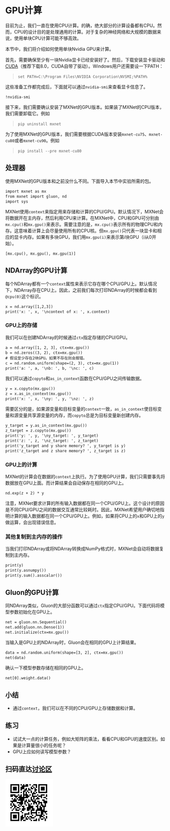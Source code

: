 # GPU计算

目前为止，我们一直在使用CPU计算。的确，绝大部分的计算设备都有CPU。然而，CPU的设计目的是处理通用的计算。对于复杂的神经网络和大规模的数据来说，使用单块CPU计算可能不够高效。

本节中，我们将介绍如何使用单块Nvidia GPU来计算。

首先，需要确保至少有一块Nvidia显卡已经安装好了。然后，下载安装显卡驱动和[CUDA](https://developer.nvidia.com/cuda-downloads)（推荐下载8.0，CUDA自带了驱动）。Windows用户还需要设一下PATH：

> `set PATH=C:\Program Files\NVIDIA Corporation\NVSMI;%PATH%`

这些准备工作都完成后，下面就可以通过`nvidia-smi`来查看显卡信息了。

```{.python .input  n=1}
!nvidia-smi
```

接下来，我们需要确认安装了MXNet的GPU版本。如果装了MXNet的CPU版本，我们需要卸载它。例如

> `pip uninstall mxnet`

为了使用MXNet的GPU版本，我们需要根据CUDA版本安装`mxnet-cu75`、`mxnet-cu80`或者`mxnet-cu90`。例如

> `pip install --pre mxnet-cu80`

## 处理器

使用MXNet的GPU版本和之前没什么不同。下面导入本节中实验所需的包。

```{.python .input}
import mxnet as mx
from mxnet import gluon, nd
import sys
```

MXNet使用`context`来指定用来存储和计算的CPU/GPU。默认情况下，MXNet会将数据开在主内存，然后利用CPU来计算。在MXNet中，CPU和GPU可分别由`mx.cpu()`和`mx.gpu()`来表示。需要注意的是，`mx.cpu()`表示所有的物理CPU和内存。这意味着计算上会尽量使用所有的CPU核。但`mx.gpu()`只代表一块显卡和相应的显卡内存。如果有多块GPU，我们用`mx.gpu(i)`来表示第$i$块GPU（$i$从0开始）。

```{.python .input  n=3}
[mx.cpu(), mx.gpu(), mx.gpu(1)]
```

## NDArray的GPU计算

每个NDArray都有一个`context`属性来表示它存在哪个CPU/GPU上。默认情况下，NDArray存在CPU上。因此，之前我们每次打印NDArray的时候都会看到`@cpu(0)`这个标识。

```{.python .input  n=4}
x = nd.array([1,2,3])
print('x: ', x, '\ncontext of x: ', x.context)
```

### GPU上的存储

我们可以在创建NDArray的时候通过`ctx`指定存储的CPU/GPU。

```{.python .input  n=5}
a = nd.array([1, 2, 3], ctx=mx.gpu())
b = nd.zeros((3, 2), ctx=mx.gpu())
# 假设至少存在2块GPU。如果不存在则会报错。
c = nd.random.uniform(shape=(2, 3), ctx=mx.gpu(1)) 
print('a: ', a, '\nb: ', b, '\nc: ', c)
```

我们可以通过`copyto`和`as_in_context`函数在CPU/GPU之间传输数据。

```{.python .input  n=7}
y = x.copyto(mx.gpu())
z = x.as_in_context(mx.gpu())
print('x: ', x, '\ny: ', y, '\nz: ', z)
```

需要区分的是，如果源变量和目标变量的`context`一致，`as_in_context`使目标变量和源变量共享源变量的内存，而`copyto`总是为目标变量新创建内存。

```{.python .input  n=8}
y_target = y.as_in_context(mx.gpu())
z_target = z.copyto(mx.gpu())
print('y: ', y, '\ny_target: ', y_target)
print('z: ', z, '\nz_target: ', z_target)
print('y_target and y share memory? ', y_target is y)
print('z_target and z share memory? ', z_target is z)
```

### GPU上的计算

MXNet的计算会在数据的`context`上执行。为了使用GPU计算，我们只需要事先将数据放在GPU上面。而计算结果会自动保存在相同的GPU上。

```{.python .input  n=9}
nd.exp(z + 2) * y
```

注意，MXNet要求计算的所有输入数据都在同一个CPU/GPU上。这个设计的原因是不同CPU/GPU之间的数据交互通常比较耗时。因此，MXNet希望用户确切地指明计算的输入数据都在同一个CPU/GPU上。例如，如果将CPU上的`x`和GPU上的`y`做运算，会出现错误信息。

### 其他复制到主内存的操作

当我们打印NDArray或将NDArray转换成NumPy格式时，MXNet会自动将数据复制到主内存。

```{.python .input  n=11}
print(y)
print(y.asnumpy())
print(y.sum().asscalar())
```

## Gluon的GPU计算

同NDArray类似，Gluon的大部分函数可以通过`ctx`指定CPU/GPU。下面代码将模型参数初始化在GPU上。

```{.python .input  n=12}
net = gluon.nn.Sequential()
net.add(gluon.nn.Dense(1))
net.initialize(ctx=mx.gpu())
```

当输入是GPU上的NDArray时，Gluon会在相同的GPU上计算结果。

```{.python .input  n=13}
data = nd.random.uniform(shape=[3, 2], ctx=mx.gpu())
net(data)
```

确认一下模型参数存储在相同的GPU上。

```{.python .input  n=14}
net[0].weight.data()
```

## 小结

* 通过`context`，我们可以在不同的CPU/GPU上存储数据和计算。

## 练习

* 试试大一点的计算任务，例如大矩阵的乘法，看看CPU和GPU的速度区别。如果是计算量很小的任务呢？
* GPU上应如何读写模型参数？

## 扫码直达[讨论区](https://discuss.gluon.ai/t/topic/988)

![](../img/qr_use-gpu.svg)
